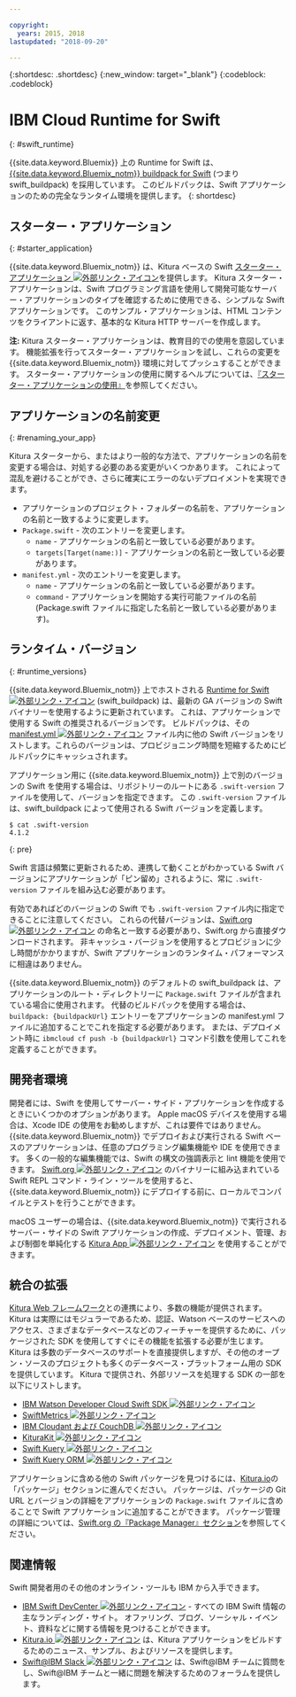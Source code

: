 ```yaml
---

copyright:
  years: 2015, 2018
lastupdated: "2018-09-20"

---
```


{:shortdesc: .shortdesc}
{:new_window: target="_blank"}
{:codeblock: .codeblock}

# IBM Cloud Runtime for Swift
{: #swift_runtime}

{{site.data.keyword.Bluemix}} 上の Runtime for Swift は、[{{site.data.keyword.Bluemix_notm}} buildpack for Swift](https://github.com/IBM-Swift/swift-buildpack) (つまり swift_buildpack) を採用しています。
このビルドパックは、Swift アプリケーションのための完全なランタイム環境を提供します。
{: shortdesc}

## スターター・アプリケーション
{: #starter_application}

{{site.data.keyword.Bluemix_notm}} は、Kitura ベースの Swift [スターター・アプリケーション ![外部リンク・アイコン](../../icons/launch-glyph.svg "外部リンク・アイコン")](https://github.com/IBM-Cloud/Kitura-Starter)を提供します。 Kitura スターター・アプリケーションは、Swift プログラミング言語を使用して開発可能なサーバー・アプリケーションのタイプを確認するために使用できる、シンプルな Swift アプリケーションです。 このサンプル・アプリケーションは、HTML コンテンツをクライアントに返す、基本的な Kitura HTTP サーバーを作成します。

**注:** Kitura スターター・アプリケーションは、教育目的での使用を意図しています。 機能拡張を行ってスターター・アプリケーションを試し、これらの変更を {{site.data.keyword.Bluemix_notm}} 環境に対してプッシュすることができます。 スターター・アプリケーションの使用に関するヘルプについては、[『スターター・アプリケーションの使用』](../common/starter_app_usage.html)を参照してください。

## アプリケーションの名前変更
{: #renaming_your_app}

Kitura スターターから、またはより一般的な方法で、アプリケーションの名前を変更する場合は、対処する必要のある変更がいくつかあります。 これによって混乱を避けることができ、さらに確実にエラーのないデプロイメントを実現できます。

- アプリケーションのプロジェクト・フォルダーの名前を、アプリケーションの名前と一致するように変更します。
- `Package.swift` - 次のエントリーを変更します。
    - `name` - アプリケーションの名前と一致している必要があります。
    - `targets[Target(name:)]` - アプリケーションの名前と一致している必要があります。
- `manifest.yml` - 次のエントリーを変更します。
    - `name` - アプリケーションの名前と一致している必要があります。
    - `command` - アプリケーションを開始する実行可能ファイルの名前 (Package.swift ファイルに指定した名前と一致している必要があります)。

## ランタイム・バージョン
{: #runtime_versions}

{{site.data.keyword.Bluemix_notm}} 上でホストされる [Runtime for Swift ![外部リンク・アイコン](../../icons/launch-glyph.svg "外部リンク・アイコン")](https://github.com/IBM-Swift/swift-buildpack) (swift_buildpack) は、最新の GA バージョンの Swift バイナリーを使用するように更新されています。 これは、アプリケーションで使用する Swift の推奨されるバージョンです。 ビルドパックは、その [manifest.yml ![外部リンク・アイコン](../../icons/launch-glyph.svg "外部リンク・アイコン")](https://github.com/IBM-Swift/swift-buildpack/blob/master/manifest.yml) ファイル内に他の Swift バージョンをリストします。これらのバージョンは、プロビジョニング時間を短縮するためにビルドパックにキャッシュされます。

アプリケーション用に {{site.data.keyword.Bluemix_notm}} 上で別のバージョンの Swift を使用する場合は、リポジトリーのルートにある `.swift-version` ファイルを使用して、バージョンを指定できます。 この `.swift-version` ファイルは、swift_buildpack によって使用される Swift バージョンを定義します。

```
$ cat .swift-version
4.1.2
```
{: pre}

Swift 言語は頻繁に更新されるため、連携して動くことがわかっている Swift バージョンにアプリケーションが「ピン留め」されるように、常に `.swift-version` ファイルを組み込む必要があります。

有効であればどのバージョンの Swift でも `.swift-version` ファイル内に指定できることに注意してください。 これらの代替バージョンは、[Swift.org ![外部リンク・アイコン](../../icons/launch-glyph.svg "外部リンク・アイコン")](https://swift.org/download/) の命名と一致する必要があり、Swift.org から直接ダウンロードされます。 非キャッシュ・バージョンを使用するとプロビジョンに少し時間がかかりますが、Swift アプリケーションのランタイム・パフォーマンスに相違はありません。

{{site.data.keyword.Bluemix_notm}} のデフォルトの swift_buildpack は、アプリケーションのルート・ディレクトリーに `Package.swift` ファイルが含まれている場合に使用されます。  代替のビルドパックを使用する場合は、`buildpack: {buildpackUrl}` エントリーをアプリケーションの manifest.yml ファイルに追加することでこれを指定する必要があります。 または、デプロイメント時に `ibmcloud cf push -b {buildpackUrl}` コマンド引数を使用してこれを定義することができます。


## 開発者環境

開発者には、Swift を使用してサーバー・サイド・アプリケーションを作成するときにいくつかのオプションがあります。 Apple macOS デバイスを使用する場合は、Xcode IDE の使用をお勧めしますが、これは要件ではありません。  {{site.data.keyword.Bluemix_notm}} でデプロイおよび実行される Swift ベースのアプリケーションは、任意のプログラミング編集機能や IDE を使用できます。  多くの一般的な編集機能では、Swift の構文の強調表示と lint 機能を使用できます。 [Swift.org ![外部リンク・アイコン](../../icons/launch-glyph.svg "外部リンク・アイコン")](https://swift.org/) のバイナリーに組み込まれている Swift REPL コマンド・ライン・ツールを使用すると、{{site.data.keyword.Bluemix_notm}} にデプロイする前に、ローカルでコンパイルとテストを行うことができます。

macOS ユーザーの場合は、{{site.data.keyword.Bluemix_notm}} で実行されるサーバー・サイドの Swift アプリケーションの作成、デプロイメント、管理、および制御を単純化する [Kitura App ![外部リンク・アイコン](../../icons/launch-glyph.svg "外部リンク・アイコン")](https://www.kitura.io/app.html) を使用することができます。  


## 統合の拡張

[Kitura Web フレームワーク](http://ibm-swift.github.io/Kitura/)との連携により、多数の機能が提供されます。 Kitura は実際にはモジュラーであるため、認証、Watson ベースのサービスへのアクセス、さまざまなデータベースなどのフィーチャーを提供するために、パッケージされた SDK を使用してすぐにその機能を拡張する必要が生じます。  Kitura は多数のデータベースのサポートを直接提供しますが、その他のオープン・ソースのプロジェクトも多くのデータベース・プラットフォーム用の SDK を提供しています。 Kitura で提供され、外部リソースを処理する SDK の一部を以下にリストします。

- [IBM Watson Developer Cloud Swift SDK ![外部リンク・アイコン](../../icons/launch-glyph.svg "外部リンク・アイコン")](https://github.com/watson-developer-cloud/swift-sdk/)
- [SwiftMetrics ![外部リンク・アイコン](../../icons/launch-glyph.svg "外部リンク・アイコン")](https://github.com/RuntimeTools/SwiftMetrics)
- [IBM Cloudant および CouchDB ![外部リンク・アイコン](../../icons/launch-glyph.svg "外部リンク・アイコン")](https://github.com/IBM-Swift/Kitura-CouchDB)
- [KituraKit ![外部リンク・アイコン](../../icons/launch-glyph.svg "外部リンク・アイコン")](https://github.com/IBM-Swift/KituraKit)
- [Swift Kuery ![外部リンク・アイコン](../../icons/launch-glyph.svg "外部リンク・アイコン")](https://github.com/IBM-Swift/Swift-Kuery/)
- [Swift Kuery ORM ![外部リンク・アイコン](../../icons/launch-glyph.svg "外部リンク・アイコン")](https://github.com/IBM-Swift/Swift-Kuery-ORM)

アプリケーションに含める他の Swift パッケージを見つけるには、[Kitura.io](https://www.kitura.io/packages.html)の「パッケージ」セクションに進んでください。 パッケージは、パッケージの Git URL とバージョンの詳細をアプリケーションの `Package.swift` ファイルに含めることで Swift アプリケーションに追加することができます。 パッケージ管理の詳細については、[Swift.org の『Package Manager』セクション](https://swift.org/package-manager/)を参照してください。


## 関連情報

Swift 開発者用のその他のオンライン・ツールも IBM から入手できます。
- [IBM Swift DevCenter ![外部リンク・アイコン](../../icons/launch-glyph.svg "外部リンク・アイコン")](https://developer.ibm.com/swift/) - すべての IBM Swift 情報の主なランディング・サイト。 オファリング、ブログ、ソーシャル・イベント、資料などに関する情報を見つけることができます。
- [Kitura.io ![外部リンク・アイコン](../../icons/launch-glyph.svg "外部リンク・アイコン")](https://www.kitura.io/index.html) は、Kitura アプリケーションをビルドするためのニュース、サンプル、およびリソースを提供します。
- [Swift@IBM Slack ![外部リンク・アイコン](../../icons/launch-glyph.svg "外部リンク・アイコン")](http://swift-at-ibm-slack.mybluemix.net/) は、Swift@IBM チームに質問をし、Swift@IBM チームと一緒に問題を解決するためのフォーラムを提供します。
